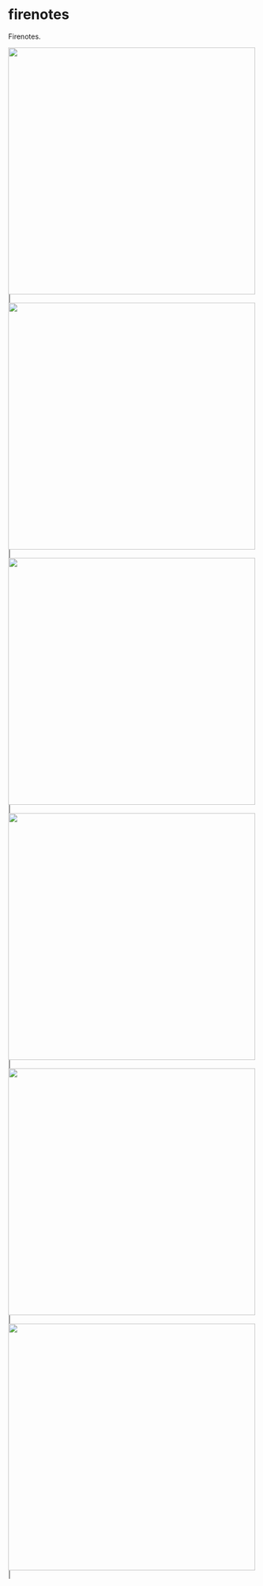 # firenotes

Firenotes.

<img src = "https://user-images.githubusercontent.com/121150847/230298271-bf37e276-7f39-454a-ad42-ea1091d5b326.jpeg" height = 500px/>|
<img src = "https://user-images.githubusercontent.com/121150847/230300415-549cf06e-f1ad-4fcd-a615-fd45bced15df.jpeg" height = 500px/>|
<img src = "https://user-images.githubusercontent.com/121150847/230301787-a899e0d7-3829-4182-8984-3da2b23fa2d7.jpeg" height = 500px/>|
<img src = "https://user-images.githubusercontent.com/121150847/230302037-1bd40fe5-3d88-416f-b4fc-048f9f3a21d2.jpeg" height = 500px/>|
<img src = "https://user-images.githubusercontent.com/121150847/230302187-8e66352c-34ea-4fde-8a32-479519bb273d.jpeg" height = 500px/>|
<img src = "https://user-images.githubusercontent.com/121150847/230302305-1e6dacec-ff23-4472-94bf-ae5bce1fe32d.jpeg" height = 500px/>|


